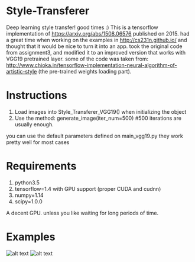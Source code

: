 # Style-Transferer
Deep learning style transfer! good times :) 
This is a tensorflow implementation of https://arxiv.org/abs/1508.06576 published on 2015.
had a great time when working on the examples in http://cs231n.github.io/ and thought that it would be nice to turn it into an app.
took the original code from assignment3, and modified it to an improved version that works with VGG19 pretrained layer.
some of the code was taken from: http://www.chioka.in/tensorflow-implementation-neural-algorithm-of-artistic-style (the pre-trained weights loading part).

# Instructions
1. Load images into Style_Transferer_VGG19() when initializing the object
2. Use the method: generate_image(iter_num=500) #500 iterations are usually enough.

you can use the default parameters defined on main_vgg19.py they work pretty well for most cases

# Requirements
1. python3.5 
2. tensorflow=1.4 with GPU support (proper CUDA and cudnn)
3. numpy=1.14
4. scipy=1.0.0

A decent GPU. unless you like waiting for long periods of time.

# Examples
![alt text](https://i.imgur.com/b3w9XFj.jpg "fancy kitten")
![alt text](https://i.imgur.com/0P85lEa.jpg "pasta trump!")


